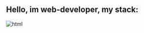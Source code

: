 ## Hello, im web-developer, my stack:

![html](https://img.shields.io/badge/HTML-090909?style=for-the-badge&logo=html&logoColor=cc3535)
